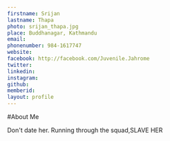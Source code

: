 ```yaml
---
firstname: Srijan
lastname: Thapa
photo: srijan_thapa.jpg
place: Buddhanagar, Kathmandu
email: 
phonenumber: 984-1617747
website: 
facebook: http://facebook.com/Juvenile.Jahrome
twitter: 
linkedin: 
instagram: 
github: 
memberid:
layout: profile
---
```

#About Me

Don't date her. Running through the squad,SLAVE HER